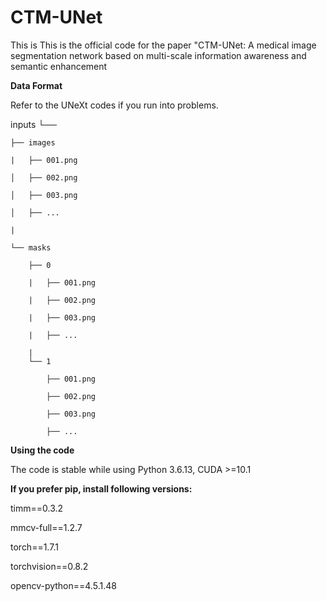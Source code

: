 # CTM-UNet
This is This is the official code for the paper "CTM-UNet: A medical image segmentation network based on multi-scale information awareness and semantic enhancement


**Data Format**

Refer to the UNeXt codes if you run into problems.

inputs
└── <dataset name>

    ├── images
    
    |   ├── 001.png
    
    │   ├── 002.png
    
    │   ├── 003.png
    
    │   ├── ...
    
    |
    
    └── masks
    
        ├── 0
        
        |   ├── 001.png
        
        |   ├── 002.png
        
        |   ├── 003.png
        
        |   ├── ...
        
        |
        └── 1
        
            ├── 001.png
            
            ├── 002.png
            
            ├── 003.png
            
            ├── ...
            

            
**Using the code**

The code is stable while using Python 3.6.13, CUDA >=10.1


**If you prefer pip, install following versions:**

timm==0.3.2

mmcv-full==1.2.7

torch==1.7.1

torchvision==0.8.2

opencv-python==4.5.1.48
